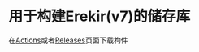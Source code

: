 # 用于构建Erekir(v7)的储存库
在[Actions](https://github.com/PCX-LK/MDT-Build-Erekir/actions)或者[Releases](https://github.com/PCX-LK/MDT-Build-Erekir/releases)页面下载构件
